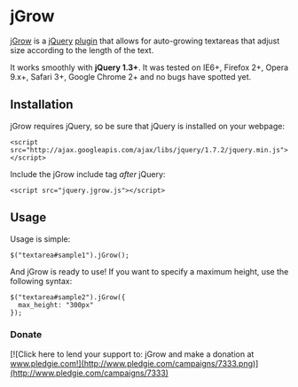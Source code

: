# jGrow

[jGrow](http://plugins.jquery.com/project/jGrow) is a [jQuery](http://jquery.com) [plugin](http://plugins.jquery.com) that allows for auto-growing textareas that adjust size according to the length of the text.
        
It works smoothly with **jQuery 1.3+**. It was tested on IE6+, Firefox 2+, Opera 9.x+, Safari 3+, Google Chrome 2+ and no bugs have spotted yet.

## Installation

jGrow requires jQuery, so be sure that jQuery is installed on your webpage:

    <script src="http://ajax.googleapis.com/ajax/libs/jquery/1.7.2/jquery.min.js"></script>
        
Include the jGrow include tag *after* jQuery:

    <script src="jquery.jgrow.js"></script>
        
## Usage

Usage is simple:

    $("textarea#sample1").jGrow();
        
And jGrow is ready to use!  If you want to specify a maximum height, use the following syntax:

    $("textarea#sample2").jGrow({
      max_height: "300px"
    });

### Donate

[![Click here to lend your support to: jGrow and make a donation at www.pledgie.com!](http://www.pledgie.com/campaigns/7333.png)](http://www.pledgie.com/campaigns/7333)

